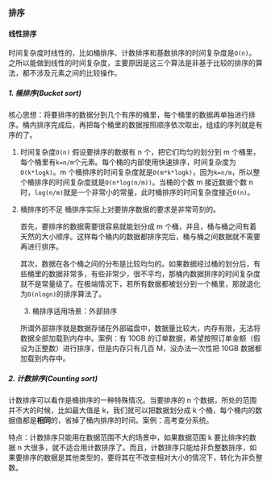 ### 排序

#### 线性排序

时间复杂度时线性的，比如桶排序、计数排序和基数排序的时间复杂度是`O(n)`。之所以能做到线性的时间复杂度，主要原因是这三个算法是非基于比较的排序的算法，都不涉及元素之间的比较操作。

##### 1. 桶排序(Bucket sort)

核心思想：将要排序的数据分到几个有序的桶里，每个桶里的数据再单独进行排序。桶内排序完成后，再把每个桶里的数据按照顺序依次取出，组成的序列就是有序的了。

1. 时间复杂度`O(n)`
   假设要排序的数据有 n 个，把它们均匀的划分到 m 个桶里，每个桶里有`k=n/m`个元素。每个桶的内部使用快速排序，时间复杂度为`O(k*logk)`。m 个桶排序的时间复杂度就是`O(m*k*logk)`，因为`k=n/m`，所以整个桶排序的时间复杂度就是`O(n*log(n/m))`。当桶的个数 m 接近数据个数 n 时，`log(n/m)`就是一个非常小的常量，此时桶排序的时间复杂度接近`O(n)`。

2. 桶排序的不足
   桶排序实际上对要排序数据的要求是非常苛刻的。

   首先，要排序的数据需要很容易就能划分成 m 个桶，并且，桶与桶之间有着天然的大小顺序。这样每个桶内的数据都排序完后，桶与桶之间数据就不需要再进行排序。

   其次，数据在各个桶之间的分布是比较均匀的。如果数据经过桶的划分后，有些桶里的数据非常多，有些非常少，很不平均，那桶内数据排序的时间复杂度就不是常量级了。在极端情况下，若所有数据都被划分到一个桶里，那就退化为`O(nlogn)`的排序算法了。

   3. 桶排序适用场景：外部排序

   所谓外部排序就是数据存储在外部磁盘中，数据量比较大，内存有限，无法将数据全部加载到内存中。案例：有 10GB 的订单数据，希望按照订单金额（假设为正整数）进行排序，但是内存只有几百 M，没办法一次性把 10GB 数据都加载到内存中。

##### 2. 计数排序(Counting sort)

计数排序可以看作是桶排序的一种特殊情况。当要排序的 n 个数据，所处的范围并不大的时候，比如最大值是 k，我们就可以把数据划分成 k 个桶，每个桶内的数据值都是**相同**的，省掉了桶内排序的时间。案例：高考查分系统。

特点：计数排序只能用在数据范围不大的场景中，如果数据范围 k 要比排序的数据 n 大很多，就不适合用计数排序了。而且，计数排序只能给非负整数排序，如果要排序的数据是其他类型的，要将其在不改变相对大小的情况下，转化为非负整数。
